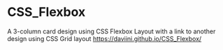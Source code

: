 # CSS_Flexbox
  A 3-column card design using CSS Flexbox  Layout with a link to another design using CSS Grid layout https://daviini.github.io/CSS_Flexbox/
